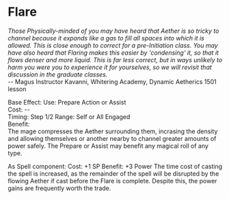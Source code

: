 # Flare

*Those Physically-minded of you may have heard that Aether is so tricky to channel because it expands like a gas to fill all spaces into which it is allowed. This is close enough to correct for a pre-Initiation class. You may have also heard that Flaring makes this easier by 'condensing' it, so that it flows denser and more liquid. This is far less correct, but in ways unlikely to harm you were you to experience it for yourselves, so we will revisit that discussion in the graduate classes.*  
-- Magus Instructor Kavanni, Whitering Academy, Dynamic Aetherics 1501 lesson

Base Effect:
Use: Prepare Action or Assist  
Cost: --  
Timing: Step 1/2
Range: Self or All Engaged  
Benefit:  
The mage compresses the Aether surrounding them, incrasing the density and allowing themselves or another nearby to channel greater amounts of power safely. The Prepare or Assist may benefit any magical roll of any type.

As Spell component:
Cost: +1 SP
Benefit: +3 Power
The time cost of casting the spell is increased, as the remainder of the spell will be disrupted by the flowing Aether if cast before the Flare is complete. Despite this, the power gains are frequently worth the trade.